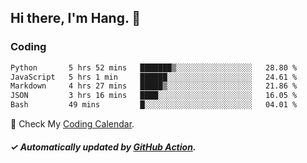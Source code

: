 ## Hi there, I'm Hang. 👋

### Coding

<!--START_SECTION:waka-->

```txt
Python       5 hrs 52 mins   ███████▒░░░░░░░░░░░░░░░░░   28.80 %
JavaScript   5 hrs 1 min     ██████░░░░░░░░░░░░░░░░░░░   24.61 %
Markdown     4 hrs 27 mins   █████▒░░░░░░░░░░░░░░░░░░░   21.86 %
JSON         3 hrs 16 mins   ████░░░░░░░░░░░░░░░░░░░░░   16.05 %
Bash         49 mins         █░░░░░░░░░░░░░░░░░░░░░░░░   04.01 %
```

<!--END_SECTION:waka-->

🎉 Check My [Coding Calendar](https://github-chart-huhuhang.vercel.app/huhuhang).

##### ✓ Automatically updated by [GitHub Action](https://github.com/huhuhang/huhuhang/actions).

